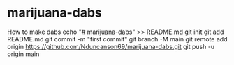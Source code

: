 # marijuana-dabs
How to make dabs
echo "# marijuana-dabs" >> README.md
git init
git add README.md
git commit -m "first commit"
git branch -M main
git remote add origin https://github.com/Nduncanson69/marijuana-dabs.git
git push -u origin main
